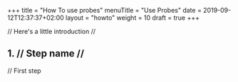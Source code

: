 +++
title = "How To use probes"
menuTitle = "Use Probes"
date = 2019-09-12T12:37:37+02:00
layout = "howto"
weight = 10
draft = true
+++

// Here's a little introduction //

## 1. // Step name //

// First step
